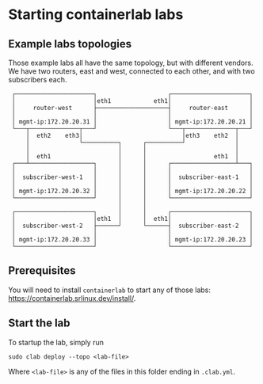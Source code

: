 # Starting containerlab labs

## Example labs topologies
Those example labs all have the same topology, but with different vendors.  We have two routers, east and west, connected to each other, and with two subscribers each.

```
 ┌──────────────────────┐                    ┌──────────────────────┐
 │                      │eth1            eth1│                      │
 │     router-west      ├────────────────────┤     router-east      │
 │                      │                    │                      │
 │ mgmt-ip:172.20.20.31 │                    │ mgmt-ip:172.20.20.21 │
 └───┬──────────────┬───┘                    └───┬──────────────┬───┘
     │  eth2    eth3│                            │eth3    eth2  │
     │              └──────────┐      ┌──────────┘              │
     │                         │      │                         │
     │  eth1                   │      │                   eth1  │
 ┌───┴──────────────────┐      │      │      ┌──────────────────┴───┐
 │                      │      │      │      │                      │
 │  subscriber-west-1   │      │      │      │  subscriber-east-1   │
 │                      │      │      │      │                      │
 │ mgmt-ip:172.20.20.32 │      │      │      │ mgmt-ip:172.20.20.22 │
 └──────────────────────┘      │      │      └──────────────────────┘
                               │      │
 ┌──────────────────────┐      │      │      ┌──────────────────────┐
 │                      │eth1  │      │  eth1│                      │
 │  subscriber-west-2   ├──────┘      └──────┤  subscriber-east-2   │
 │                      │                    │                      │
 │ mgmt-ip:172.20.20.33 │                    │ mgmt-ip:172.20.20.23 │
 └──────────────────────┘                    └──────────────────────┘
```

## Prerequisites
You will need to install `containerlab` to start any of those labs: https://containerlab.srlinux.dev/install/.

## Start the lab
To startup the lab, simply run
```
sudo clab deploy --topo <lab-file>
```  
Where `<lab-file>` is any of the files in this folder ending in `.clab.yml`.
